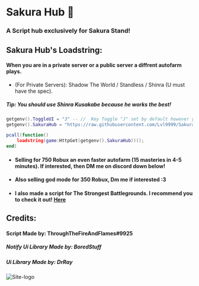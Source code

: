 # Sakura Hub 🌸
### A Script hub exclusively for Sakura Stand!

## Sakura Hub's Loadstring:

#### When you are in a private server or a public server a diffrent autofarm plays.
- (For Private Servers): Shadow The World / Standless / Shinra (U must have the spec).
##### Tip: You should use Shinra Kusakabe because he works the best!
```lua
getgenv().ToggleUI = "J" -- //  Key Toggle "J" set by default however you can change it.
getgenv().SakuraHub = "https://raw.githubusercontent.com/Lvl9999/SakuraStand/main/SakuraHub";

pcall(function()
    loadstring(game:HttpGet(getgenv().SakuraHub))();
end)
```
- #### Selling for 750 Robux an even faster autofarm (15 masteries in 4-5 minutes). If interested, then DM me on discord down below!
- #### Also selling god mode for 350 Robux, Dm me if interested :3

- #### I also made a script for The Strongest Battlegrounds. I recommend you to check it out! [Here](https://github.com/Lvl9999/TheStrongestBattlegrounds)

## Credits:

#### Script Made by: ThroughTheFireAndFlames#9925
##### Notify Ui Library Made by: BoredStuff
##### Ui Library Made by: DrRay

![Site-logo](https://github.com/Lvl9999/SakuraStand/assets/123672448/97440fc2-f895-439f-9e47-97ca48bdfa3b)
